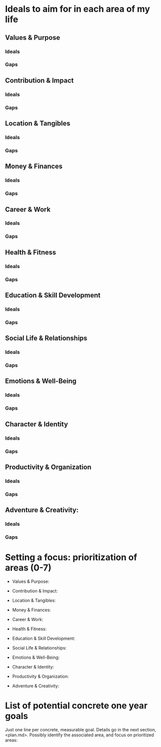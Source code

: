 # Ideals to aim for in each area of my life

## Values & Purpose

### Ideals


### Gaps


## Contribution & Impact

### Ideals


### Gaps


## Location & Tangibles

### Ideals


### Gaps


## Money & Finances

### Ideals


### Gaps


## Career & Work

### Ideals


### Gaps


## Health & Fitness

### Ideals


### Gaps


## Education & Skill Development

### Ideals


### Gaps


## Social Life & Relationships

### Ideals


### Gaps


## Emotions & Well-Being

### Ideals


### Gaps


## Character & Identity

### Ideals


### Gaps


## Productivity & Organization

### Ideals


### Gaps


## Adventure & Creativity:

### Ideals


### Gaps


# Setting a focus: prioritization of areas (0-7)

* Values & Purpose:

* Contribution & Impact:

* Location & Tangibles:

* Money & Finances:

* Career & Work:

* Health & Fitness:

* Education & Skill Development:

* Social Life & Relationships:

* Emotions & Well-Being:

* Character & Identity:

* Productivity & Organization:

* Adventure & Creativity:


# List of potential concrete one year goals

Just one line per concrete, measurable goal. Details go in the next section,
<plan.md>. Possibly identify the associated area, and focus on prioritized
areas:
